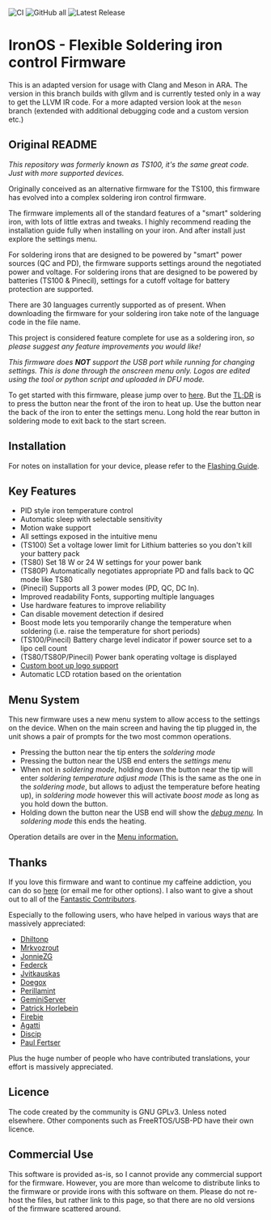 ![CI](https://github.com/Ralim/ts100/workflows/CI%20Build%20all/badge.svg)
![GitHub all](https://img.shields.io/github/downloads/ralim/IronOS/total)
![Latest Release](https://img.shields.io/github/v/release/ralim/IronOS)

# IronOS - Flexible Soldering iron control Firmware

This is an adapted version for usage with Clang and Meson in ARA.
The version in this branch builds with gllvm and is currently tested only in a way to get the LLVM IR code.
For a more adapted version look at the `meson` branch (extended with additional debugging code and a custom version etc.)

## Original README

_This repository was formerly known as TS100, it's the same great code. Just with more supported devices._

Originally conceived as an alternative firmware for the TS100, this firmware has evolved into a complex soldering iron control firmware.

The firmware implements all of the standard features of a "smart" soldering iron, with lots of little extras and tweaks.
I highly recommend reading the installation guide fully when installing on your iron. And after install just explore the settings menu.

For soldering irons that are designed to be powered by "smart" power sources (QC and PD), the firmware supports settings around the negotiated power and voltage.
For soldering irons that are designed to be powered by batteries (TS100 & Pinecil), settings for a cutoff voltage for battery protection are supported.

There are 30 languages currently supported as of present. When downloading the firmware for your soldering iron take note of the language code in the file name.

This project is considered feature complete for use as a soldering iron, _so please suggest any feature improvements you would like!_

_This firmware does **NOT** support the USB port while running for changing settings. This is done through the onscreen menu only. Logos are edited using the tool or python script and uploaded in DFU mode._

To get started with this firmware, please jump over to [here](Documentation/GettingStarted.md).
But the [TL;DR](https://www.merriam-webster.com/dictionary/TL%3BDR) is to press the button near the front of the iron to heat up. Use the button near the back of the iron to enter the settings menu.
Long hold the rear button in soldering mode to exit back to the start screen.

## Installation

For notes on installation for your device, please refer to the [Flashing Guide](Documentation/Flashing.md).

## Key Features

- PID style iron temperature control
- Automatic sleep with selectable sensitivity
- Motion wake support
- All settings exposed in the intuitive menu
- (TS100) Set a voltage lower limit for Lithium batteries so you don't kill your battery pack
- (TS80) Set 18 W or 24 W settings for your power bank
- (TS80P) Automatically negotiates appropriate PD and falls back to QC mode like TS80
- (Pinecil) Supports all 3 power modes (PD, QC, DC In).
- Improved readability Fonts, supporting multiple languages
- Use hardware features to improve reliability
- Can disable movement detection if desired
- Boost mode lets you temporarily change the temperature when soldering (i.e. raise the temperature for short periods)
- (TS100/Pinecil) Battery charge level indicator if power source set to a lipo cell count
- (TS80/TS80P/Pinecil) Power bank operating voltage is displayed
- [Custom boot up logo support](Documentation/Logo.md)
- Automatic LCD rotation based on the orientation

## Menu System

This new firmware uses a new menu system to allow access to the settings on the device.
When on the main screen and having the tip plugged in, the unit shows a pair of prompts for the two most common operations.

- Pressing the button near the tip enters the *soldering mode*
- Pressing the button near the USB end enters the *settings menu*
- When not in *soldering mode*, holding down the button near the tip will enter *soldering temperature adjust mode* (This is the same as the one in the *soldering mode*, but allows to adjust the temperature before heating up), in *soldering mode* however this will activate *boost mode* as long as you hold down the button.
- Holding down the button near the USB end will show the *[debug menu](Documentation/DebugMenu.md).* In *soldering mode* this ends the heating.

Operation details are over in the [Menu information.](Documentation/Menu.md)

## Thanks

If you love this firmware and want to continue my caffeine addiction, you can do so [here](https://paypal.me/RalimTek) (or email me for other options).
I also want to give a shout out to all of the [Fantastic Contributors](https://github.com/Ralim/ts100/graphs/contributors).

Especially to the following users, who have helped in various ways that are massively appreciated:

- [Dhiltonp](https://github.com/dhiltonp)
- [Mrkvozrout](https://github.com/Mrkvozrout)
- [JonnieZG](https://github.com/jonnieZG)
- [Federck](https://github.com/federck)
- [Jvitkauskas](https://github.com/jvitkauskas)
- [Doegox](https://github.com/doegox)
- [Perillamint](https://github.com/perillamint)
- [GeminiServer](https://github.com/GeminiServer)
- [Patrick Horlebein](https://github.com/PixelPirate)
- [Firebie](https://github.com/Firebie)
- [Agatti](https://github.com/agatti)
- [Discip](https://github.com/discip)
- [Paul Fertser](https://github.com/paulfertser)

Plus the huge number of people who have contributed translations, your effort is massively appreciated.

## Licence

The code created by the community is GNU GPLv3. Unless noted elsewhere.
Other components such as FreeRTOS/USB-PD have their own licence.

## Commercial Use

This software is provided as-is, so I cannot provide any commercial support for the firmware.
However, you are more than welcome to distribute links to the firmware or provide irons with this software on them.
Please do not re-host the files, but rather link to this page, so that there are no old versions of the firmware scattered around.
